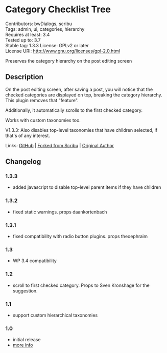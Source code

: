 # Category Checklist Tree 
Contributors: bwDialogs, scribu  
Tags: admin, ui, categories, hierarchy  
Requires at least: 3.4  
Tested up to: 3.7  
Stable tag: 1.3.3
License: GPLv2 or later  
License URI: http://www.gnu.org/licenses/gpl-2.0.html

Preserves the category hierarchy on the post editing screen

## Description 

On the post editing screen, after saving a post, you will notice that the checked categories are displayed on top, breaking the category hierarchy. This plugin removes that "feature".

Additionally, it automatically scrolls to the first checked category.

Works with custom taxonomies too.

V1.3.3: Also disables top-level taxonomies that have children selected, if that's of any interest.

Links: [GitHub](https://www.github.com/bwDialogs/wp-category-checklist-tree) | [Forked from Scribu](http://scribu.net/wordpress/category-checklist-tree) | [Original Author](http://scribu.net)

## Changelog 

### 1.3.3
* added javascript to disable top-level parent items if they have children

### 1.3.2 
* fixed static warnings. props daankortenbach

### 1.3.1 
* fixed compatibility with radio button plugins. props theoephraim

### 1.3 
* WP 3.4 compatibility

### 1.2 
* scroll to first checked category. Props to Sven Kronshage for the suggestion.

### 1.1 
* support custom hierarchical taxonomies

### 1.0 
* initial release
* [more info](http://scribu.net/wordpress/category-checklist-tree/cct-1-0.html)

